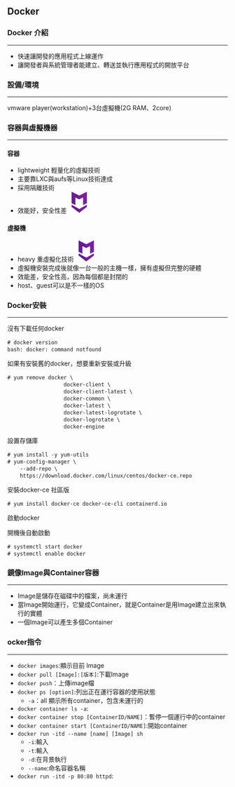 ## Docker
### Docker 介紹
------
* 快速讓開發的應用程式上線運作
* 讓開發者與系統管理者能建立、轉送並執行應用程式的開放平台

### 設備/環境
------
vmware player(workstation)+3台虛擬機(2G RAM、2core)

### 容器與虛擬機器
------
#### 容器
* lightweight 輕量化的虛擬技術
* 主要靠LXC與aufs等Linux技術達成
* 採用隔離技術
* 效能好，安全性差
![alt 文字](https://raw.githubusercontent.com/adam-p/markdown-here/master/src/common/images/icon48.png)
#### 虛擬機
* heavy 重虛擬化技術
![alt 文字](https://raw.githubusercontent.com/adam-p/markdown-here/master/src/common/images/icon48.png)
* 虛擬機安裝完成後就像一台一般的主機一樣，擁有虛擬但完整的硬體
* 效能差，安全性高，因為每個都是封閉的
* host、guest可以是不一樣的OS

### Docker安裝
-----
沒有下載任何docker
```
# docker version
bash: docker: command notfound
```
如果有安裝舊的docker，想要重新安裝或升級
```
# yum remove docker \
                  docker-client \
                  docker-client-latest \
                  docker-common \
                  docker-latest \
                  docker-latest-logrotate \
                  docker-logrotate \
                  docker-engine
```
設置存儲庫
```
# yum install -y yum-utils
# yum-config-manager \
    --add-repo \
    https://download.docker.com/linux/centos/docker-ce.repo
```
安裝docker-ce 社區版
```
# yum install docker-ce docker-ce-cli containerd.io
```
啟動docker

開機後自動啟動
```
# systemctl start docker
# systemctl enable docker
```

### 鏡像Image與Container容器
-----
* Image是儲存在磁碟中的檔案，尚未運行
* 當Image開始運行，它變成Container，就是Container是用Image建立出來執行的實體
* 一個Image可以產生多個Container

### ocker指令
-----
* `docker images`:顯示目前 Image
* `docker pull [Image]:[版本]`:下載Image
* `docker push`：上傳image檔
* `docker ps [option]`:列出正在運行容器的使用狀態
   * `-a`：all 顯示所有container，包含未運行的
* `docker container ls -a`:
* `docker container stop [ContainerID/NAME]`：暫停一個運行中的container
* `docker container start [ContainerID/NAME]`:開始container
* `docker run -itd --name [name] [Image] sh`
   * `-i`:輸入
   * `-t`:輸入
   * `-d`:在背景執行
   * `--name`:命名容器名稱
* `docker run -itd -p 80:80 httpd`:






